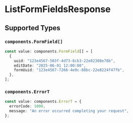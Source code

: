 # ListFormFieldsResponse


## Supported Types

### `components.FormField[]`

```typescript
const value: components.FormField[] = [
  {
    uuid: "123e4567-503f-4d73-8cb3-22e82308e78b",
    editDate: "2025-06-01 12:00:00",
    formUuid: "123e4567-7266-4e9c-88bc-22e8224f47fb",
  },
];
```

### `components.ErrorT`

```typescript
const value: components.ErrorT = {
  errorCode: 1000,
  message: "An error occurred completing your request",
};
```

